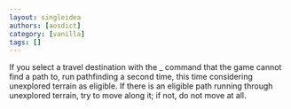 ```yaml
---
layout: singleidea
authors: [aosdict]
category: [vanilla]
tags: []
---
```

If you select a travel destination with the _ command that the game cannot find a path to, run pathfinding a second time, this time considering unexplored terrain as eligible. If there is an eligible path running through unexplored terrain, try to move along it; if not, do not move at all.
